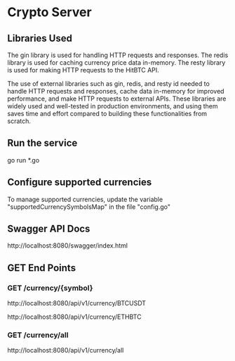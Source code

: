 # Crypto Server

## Libraries Used

The gin library is used for handling HTTP requests and responses.
The redis library is used for caching currency price data in-memory. 
The resty library is used for making HTTP requests to the HitBTC API.

The use of external libraries such as gin, redis, and resty id needed to handle HTTP requests and responses, cache data in-memory for improved performance, and make HTTP requests to external APIs. These libraries are widely used and well-tested in production environments, and using them saves time and effort compared to building these functionalities from scratch.

## Run the service
go run *.go

## Configure supported currencies
To manage supported currencies, update the variable "supportedCurrencySymbolsMap" in the file "config.go"

## Swagger API Docs

http://localhost:8080/swagger/index.html


## GET End Points

### GET /currency/{symbol}

http://localhost:8080/api/v1/currency/BTCUSDT

http://localhost:8080/api/v1/currency/ETHBTC

### GET /currency/all

http://localhost:8080/api/v1/currency/all